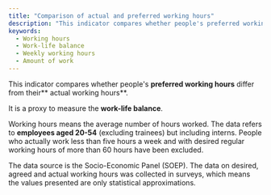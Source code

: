 ```yaml
---
title: "Comparison of actual and preferred working hours"
description: "This indicator compares whether people's preferred working hours differ from their actual working hours."
keywords:
  - Working hours
  - Work-life balance
  - Weekly working hours
  - Amount of work
---
```

<!-- Prologue start -->

This indicator compares whether people's **preferred working hours** differ from their** actual working hours**.

It is a proxy to measure the **work-life balance**.

Working hours means the average number of hours worked. The data refers to **employees aged 20-54** (excluding trainees) but including interns. People who actually work less than five hours a week and with desired regular working hours of more than 60 hours have been excluded.

The data source is the Socio-Economic Panel (SOEP). The data on desired, agreed and actual working hours was collected in surveys, which means the values presented are only statistical approximations. 


<!-- Prologue end -->

<!--ChartList-->
